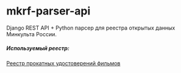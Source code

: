 # mkrf-parser-api

Django REST API + Python парсер для реестра открытых данных Минкульта России.

##### Используемый реестр:
[Реестр прокатных удостоверений фильмов](https://opendata.mkrf.ru/opendata/7705851331-register_movies)
